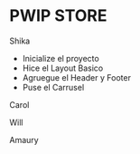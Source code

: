 # PWIP STORE

Shika 

- Inicialize el proyecto
- Hice el Layout Basico
- Agruegue el Header y Footer
- Puse el Carrusel

Carol

Will

Amaury

